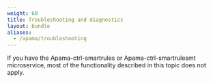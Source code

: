 ```yaml
---
weight: 60
title: Troubleshooting and diagnostics
layout: bundle
aliases:
  - /apama/troubleshooting
---
```


If you have the Apama-ctrl-smartrules or Apama-ctrl-smartrulesmt microservice, most of the functionality described in this topic does not apply.
